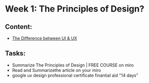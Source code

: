 # Week 1: The Principles of Design?

## Content:

- [The Difference between UI & UX](https://www.interaction-design.org/literature/article/ux-vs-ui-what-s-the-difference)

    
## Tasks:

- Summarize The Principles of Design | FREE COURSE on miro
- Read and Summarizethe article on your miro
- google ux design professional certificate finantial aid "14 days"
